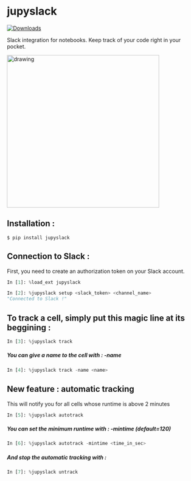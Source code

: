 # jupyslack
[![Downloads](https://pepy.tech/badge/jupyslack/month)](https://pepy.tech/project/jupyslack)

Slack integration for notebooks. Keep track of your code right in your pocket.

<img src="https://user-images.githubusercontent.com/24542347/105615091-347a2b80-5dce-11eb-9d10-a1f4d5bde196.jpg" alt="drawing" width="400"/>


## Installation :

```console
$ pip install jupyslack
```
## Connection to Slack :
First, you need to create an authorization token on your Slack account.

```python
In [1]: %load_ext jupyslack

In [2]: %jupyslack setup <slack_token> <channel_name>
"Connected to Slack !"
```

## To track a cell, simply put this magic line at its beggining :

```python
In [3]: %jupyslack track
```

##### You can give a name to the cell with : -name

```python
In [4]: %jupyslack track -name <name>
```

## New feature : automatic tracking
This will notify you for all cells whose runtime is above 2 minutes

```python
In [5]: %jupyslack autotrack
```

##### You can set the minimum runtime with : -mintime (default=120)

```python
In [6]: %jupyslack autotrack -mintime <time_in_sec>
```

##### And stop the automatic tracking with :

```python
In [7]: %jupyslack untrack
```

